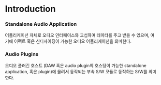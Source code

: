 # Introduction


### Standalone Audio Application

어플리케이션 자체로 오디오 인터페이스와 교섭하여 데이터를 주고 받을 수 있으며, 여기에 이펙트 혹은 신디사이징이 가능한 오디오 어플리케이션을 의미한다.

### Audio Plugins

오디오 플러긴 호스트 (DAW 혹은 audio plugin의 호스팅이 가능한 standalone application, 혹은 plugin)에 물려서 동작되는 부속 S/W 모듈로 동작하는 S/W를 의미한다.

